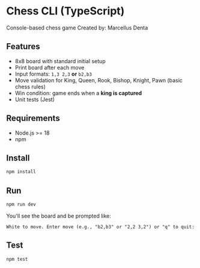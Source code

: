 
# Chess CLI (TypeScript)

Console-based chess game
Created by: Marcellus Denta

## Features

- 8x8 board with standard initial setup
- Print board after each move
- Input formats: `1,3 2,3` **or** `b2,b3`
- Move validation for King, Queen, Rook, Bishop, Knight, Pawn (basic chess rules)
- Win condition: game ends when a **king is captured**
- Unit tests (Jest)

## Requirements

- Node.js >= 18
- npm

## Install

```bash
npm install
```

## Run

```bash
npm run dev
```

You'll see the board and be prompted like:

```
White to move. Enter move (e.g., "b2,b3" or "2,2 3,2") or "q" to quit:
```

## Test

```bash
npm test
```
